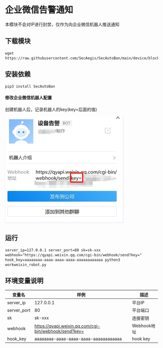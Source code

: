 # 企业微信告警通知

本模块不会对IP进行封禁，仅作为向企业微信机器人推送通知

## 下载模块

```
wget https://raw.githubusercontent.com/SecAegis/SecAutoBan/main/device/block/workweixin_robot/workweixin_robot.py
```

## 安装依赖

```
pip3 install SecAutoBan
```


#### 修改企业微信机器人配置

创建机器人后，记录机器人的key(key=后面的值)

![](./img/workweixin.jpg)

## 运行

```shell
server_ip=127.0.0.1 server_port=80 sk=sk-xxx webhook="https://qyapi.weixin.qq.com/cgi-bin/webhook/send?key=" hook_key=aaaaaaaa-aaaa-aaaa-aaaa-aaaaaaaaaaaa python3 workweixin_robot.py
```

## 环境变量说明

| 变量名         | 样例                                                    | 描述        |
|-------------|-------------------------------------------------------|-----------|
| server_ip   | 127.0.0.1                                             | 平台IP      |
| server_port | 80                                                    | 平台端口      |
| sk          | sk-xxx                                                | 连接密钥      |
| webhook     | https://qyapi.weixin.qq.com/cgi-bin/webhook/send?key= | Webhook地址 |
| hook_key    | aaaaaaaa-aaaa-aaaa-aaaa-aaaaaaaaaaaa                  | hook key  |
